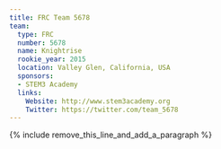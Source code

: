 ```yaml
---
title: FRC Team 5678
team:
  type: FRC
  number: 5678
  name: Knightrise
  rookie_year: 2015
  location: Valley Glen, California, USA
  sponsors:
  - STEM3 Academy
  links:
    Website: http://www.stem3academy.org
    Twitter: https://twitter.com/team_5678
---
```


{% include remove_this_line_and_add_a_paragraph %}